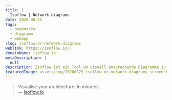 ```yaml
---
title: |
  Isoflow | Network diagrams
date: 2020-08-25
tags:
  - bookmarks
  - diagramm
  - webapp
slug: isoflow-or-network-diagrams
weblink: https://isoflow.io/
domainName: isoflow.io
metaDescription: |
  null
description: Isoflow ist ein Tool um visuell ansprechende Diagramme zu erstellen.
featuredImage: assets/img/20200825_isoflow-or-network-diagrams_screenshot.png
---
```

<blockquote>Visualise your architecture. In minutes.
<footer>— <a href="https://isoflow.io/">isoflow.io</a></footer></blockquote>
